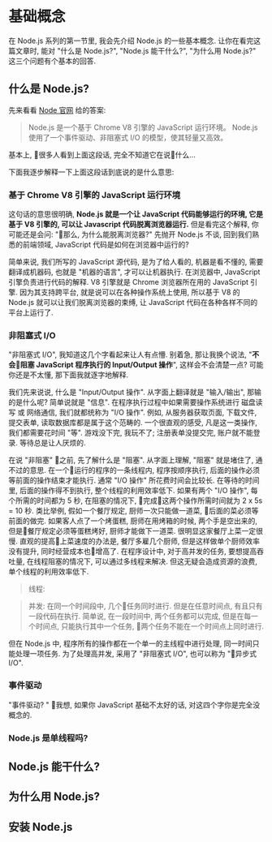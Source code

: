 # 基础概念

在 Node.js 系列的第一节里, 我会先介绍 Node.js 的一些基本概念. 让你在看完这篇文章时, 能对 "什么是 Node.js?", "Node.js 能干什么?", "为什么用 Node.js?" 这三个问题有个基本的回答.

## 什么是 Node.js?

先来看看 [Node 官网](http://nodejs.cn/) 给的答案:

> Node.js 是一个基于 Chrome V8 引擎的 JavaScript 运行环境。
> Node.js 使用了一个事件驱动、非阻塞式 I/O 的模型，使其轻量又高效。 

基本上, 很多人看到上面这段话, 完全不知道它在说什么...

下面我逐步解释一下上面这段话到底说的是什么意思:

### 基于 Chrome V8 引擎的 JavaScript 运行环境

这句话的意思很明确, **Node.js 就是一个让 JavaScript 代码能够运行的环境, 它是基于 V8 引擎的, 可以让 Javascript 代码脱离浏览器运行.** 但是看完这个解释, 你可能还是会问: "那么, 为什么能脱离浏览器?" 先抛开 Node.js 不谈, 回到我们熟悉的前端领域, JavaScript 代码是如何在浏览器中运行的?  

简单来说, 我们所写的 JavaScript 源代码, 是为了给人看的, 机器是看不懂的, 需要翻译成机器码, 也就是 "机器的语言", 才可以让机器执行.  在浏览器中, JavaScript 引擎负责进行代码的解释.  V8 引擎就是 Chrome 浏览器所在用的 JavaScript 引擎.  因为其支持跨平台, 就是说可以在各种操作系统上使用, 所以基于 V8 的 Node.js 就可以让我们脱离浏览器的束缚, 让 JavaScript 代码在各种各样不同的平台上运行了.

### 非阻塞式 I/O

"非阻塞式 I/O", 我知道这几个字看起来让人有点懵.  别着急, 那让我换个说法, "**不会阻塞 JavaScript 程序执行的 Input/Output 操作**", 这样会不会清楚一点? 可能你还是不太懂, 那下面我就逐字地解释.

我们先来说说, 什么是 "Input/Output 操作".   从字面上翻译就是 "输入/输出", 那输的是什么呢?  简单说就是 "信息".  在程序执行过程中如果需要操作系统进行 磁盘读写 或 网络通信, 我们就都统称为 "I/O 操作".  例如, 从服务器获取页面, 下载文件, 提交表单, 读取数据库都是属于这个范畴的.  一个很直观的感受, 凡是这一类操作, 我们都需要花时间 "等".  游戏没下完, 我玩不了; 注册表单没提交完, 账户就不能登录. 等待总是让人厌烦的.   

在说 "非阻塞" 之前, 先了解什么是 "阻塞".  从字面上理解, "阻塞" 就是堵住了, 通不过的意思.  在一个运行的程序的一条线程内, 程序按顺序执行, 后面的操作必须等前面的操作结束才能执行.  通常 "I/O 操作" 所花费时间会比较长. 在等待的时间里, 后面的操作得不到执行, 整个线程的利用效率低下.  如果有两个 "I/O 操作", 每个所需的时间都为 5 秒, 在阻塞的情况下, 完成这两个操作所需时间就为 2 x 5s = 10 秒.  类比举例, 假如一个餐厅规定, 厨师一次只能做一道菜, 后面的菜必须等前面的做完.  如果客人点了一个烤蛋糕, 厨师在用烤箱的时候, 两个手是空出来的, 但是餐厅规定必须等蛋糕烤好, 厨师才能做下一道菜.  很明显这家餐厅上菜一定很慢.  直观的提高上菜速度的办法是, 餐厅多雇几个厨师, 但是这样做单个厨师效率没有提升, 同时经营成本也增高了.  在程序设计中, 对于高并发的任务, 要想提高吞吐量, 在线程阻塞的情况下, 可以通过多线程来解决. 但这无疑会造成资源的浪费, 单个线程的利用效率低下.

> 线程: 

> 并发: 在同一个时间段中, 几个任务同时进行.  但是在任意时间点, 有且只有一段代码在执行.  简单说, 在一段时间中, 两个任务都可以完成, 但是在每一个时间点, 只能执行其中一个任务, 两个任务不能在一个时间点上同时进行.  

但在 Node.js 中, 程序所有的操作都在一个单一的主线程中进行处理, 同一时间只能处理一项任务.  为了处理高并发, 采用了 "非阻塞式 I/O", 也可以称为 "异步式 I/O".  



### 事件驱动

"事件驱动? " 我想, 如果你 JavaScript 基础不太好的话, 对这四个字你是完全没概念的.  

### Node.js 是单线程吗?

## Node.js 能干什么?

## 为什么用 Node.js?

## 安装 Node.js

